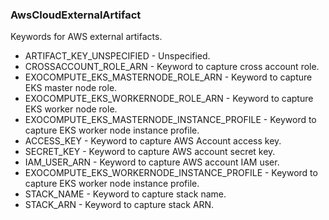 ### AwsCloudExternalArtifact
Keywords for AWS external artifacts.

- ARTIFACT_KEY_UNSPECIFIED - Unspecified.
- CROSSACCOUNT_ROLE_ARN - Keyword to capture cross account role.
- EXOCOMPUTE_EKS_MASTERNODE_ROLE_ARN - Keyword to capture EKS master node role.
- EXOCOMPUTE_EKS_WORKERNODE_ROLE_ARN - Keyword to capture EKS worker node role.
- EXOCOMPUTE_EKS_MASTERNODE_INSTANCE_PROFILE - Keyword to capture EKS worker node instance profile.
- ACCESS_KEY - Keyword to capture AWS Account access key.
- SECRET_KEY - Keyword to capture AWS account secret key.
- IAM_USER_ARN - Keyword to capture AWS account IAM user.
- EXOCOMPUTE_EKS_WORKERNODE_INSTANCE_PROFILE - Keyword to capture EKS worker node instance profile.
- STACK_NAME - Keyword to capture stack name.
- STACK_ARN - Keyword to capture stack ARN.
